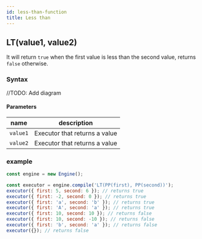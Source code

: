 ```yaml
---
id: less-than-function
title: Less than
---
```


## LT(value1, value2)

It will return `true` when the first value is less than the second value, returns `false` otherwise.

### Syntax

//TODO: Add diagram

#### Parameters

| name     | description                   |
| -------- | ----------------------------- |
| `value1` | Executor that returns a value |
| `value2` | Executor that returns a value |

### example

```javascript
const engine = new Engine();

const executor = engine.compile('LT(PP(first), PP(second))');
executor({ first: 5, second: 6 }); // returns true
executor({ first: -2, second: 0 }); // returns true
executor({ first: 'a', second: 'b' }); // returns true
executor({ first: 'A', second: 'a' }); // returns true
executor({ first: 10, second: 10 }); // returns false
executor({ first: 10, second: -10 }); // returns false
executor({ first: 'b', second: 'a' }); // returns false
executor({}); // returns false
```

